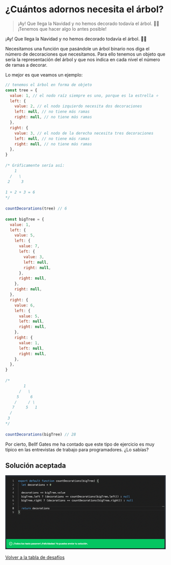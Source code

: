 # ¿Cuántos adornos necesita el árbol?

> ¡Ay! Que llega la Navidad y no hemos decorado todavía el árbol. 🎄😱 ¡Tenemos que hacer algo lo antes posible!

¡Ay! Que llega la Navidad y no hemos decorado todavía el árbol. 🎄😱

Necesitamos una función que pasándole un árbol binario nos diga el número de decoraciones que necesitamos. Para ello tenemos un objeto que sería la representación del árbol y que nos indica en cada nivel el número de ramas a decorar.

Lo mejor es que veamos un ejemplo:

```javascript
// tenemos el árbol en forma de objeto
const tree = {
  value: 1, // el nodo raíz siempre es uno, porque es la estrella ⭐
  left: {
    value: 2, // el nodo izquierdo necesita dos decoraciones
    left: null, // no tiene más ramas
    right: null, // no tiene más ramas
  },
  right: {
    value: 3, // el nodo de la derecha necesita tres decoraciones
    left: null, // no tiene más ramas
    right: null, // no tiene más ramas
  },
}

/* Gráficamente sería así:
    1
  /   \
 2     3

1 + 2 + 3 = 6
*/

countDecorations(tree) // 6

const bigTree = {
  value: 1,
  left: {
    value: 5,
    left: {
      value: 7,
      left: {
        value: 3,
        left: null,
        right: null,
      },
      right: null,
    },
    right: null,
  },
  right: {
    value: 6,
    left: {
      value: 5,
      left: null,
      right: null,
    },
    right: {
      value: 1,
      left: null,
      right: null,
    },
  },
}

/*
        1
      /   \
     5     6
    /     / \
   7     5   1
  /
 3
*/

countDecorations(bigTree) // 28
```

Por cierto, Bellf Gates me ha contado que este tipo de ejercicio es muy típico en las entrevistas de trabajo para programadores. ¿Lo sabías?

## Solución aceptada

![Solución aceptada](./solution.png)

[Volver a la tabla de desafíos](/README.md)
